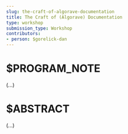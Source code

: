 ```yaml
---
slug: the-craft-of-algorave-documentation
title: The Craft of (Algorave) Documentation
type: workshop
submission_type: Workshop
contributors:
- person: $gorelick-dan
---
```


# $PROGRAM_NOTE

(...)

# $ABSTRACT

(...)